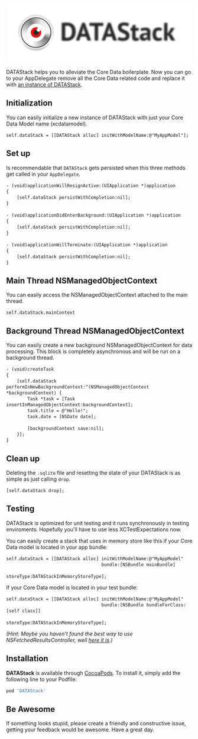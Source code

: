 ![DATAStack](https://raw.githubusercontent.com/3lvis/DATAStack/master/Images/datastack-logo.png)

DATAStack helps you to alleviate the Core Data boilerplate. Now you can go to your AppDelegate remove all the Core Data related code and replace it with [an instance of DATAStack](https://github.com/3lvis/DATAStack/blob/master/Demo/Demo/AppDelegate/ANDYAppDelegate.m#L19).

## Initialization

You can easily initialize a new instance of DATAStack with just your Core Data Model name (xcdatamodel).

``` objc
self.dataStack = [[DATAStack alloc] initWithModelName:@"MyAppModel"];
```

## Set up

Is recommendable that `DATAStack` gets persisted when this three methods get called in your `AppDelegate`.

``` objc
- (void)applicationWillResignActive:(UIApplication *)application
{
    [self.dataStack persistWithCompletion:nil];
}

- (void)applicationDidEnterBackground:(UIApplication *)application
{
    [self.dataStack persistWithCompletion:nil];
}

- (void)applicationWillTerminate:(UIApplication *)application
{
    [self.dataStack persistWithCompletion:nil];
}
```

## Main Thread NSManagedObjectContext

You can easily access the NSManagedObjectContext attached to the main thread.

``` objc
self.dataStack.mainContext
```

## Background Thread NSManagedObjectContext

You can easily create a new background NSManagedObjectContext for data processing. This block is completely asynchronous and will be run on a background thread.

``` objc
- (void)createTask
{
    [self.dataStack performInNewBackgroundContext:^(NSManagedObjectContext *backgroundContext) {
        Task *task = [Task insertInManagedObjectContext:backgroundContext];
        task.title = @"Hello!";
        task.date = [NSDate date];

        [backgroundContext save:nil];
    }];
}
```

## Clean up

Deleting the `.sqlite` file and resetting the state of your DATAStack is as simple as just calling `drop`.

```objc
[self.dataStack drop];
```

## Testing

DATAStack is optimized for unit testing and it runs synchronously in testing enviroments. Hopefully you'll have to use less XCTestExpectations now.

You can easily create a stack that uses in memory store like this if your Core Data model is located in your app bundle:

```objc
self.dataStack = [[DATAStack alloc] initWithModelName:@"MyAppModel"
                                    bundle:[NSBundle mainBundle]
                                    storeType:DATAStackInMemoryStoreType];
```

If your Core Data model is located in your test bundle:

```objc
self.dataStack = [[DATAStack alloc] initWithModelName:@"MyAppModel"
                                    bundle:[NSBundle bundleForClass:[self class]]
                                    storeType:DATAStackInMemoryStoreType];
```

_(Hint: Maybe you haven't found the best way to use NSFetchedResultsController, well [here it is](https://github.com/3lvis/DATASource).)_

## Installation

**DATAStack** is available through [CocoaPods](http://cocoapods.org). To install it, simply add the following line to your Podfile:

```ruby
pod 'DATAStack'
```

## Be Awesome

If something looks stupid, please create a friendly and constructive issue, getting your feedback would be awesome. Have a great day.
